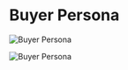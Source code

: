 # Buyer Persona

![Buyer Persona](../docs/images/UserPersona.jpg)

![Buyer Persona](../docs/images/UserPersona-2.jpg)
